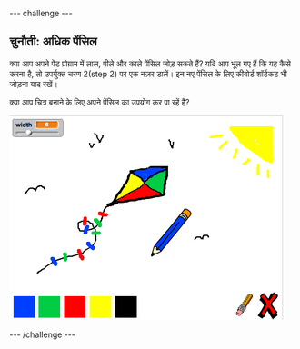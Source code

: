 \--- challenge \---

## चुनौती: अधिक पेंसिल

क्या आप अपने पेंट प्रोग्राम में लाल, पीले और काले पेंसिल जोड़ सकते हैं? यदि आप भूल गए हैं कि यह कैसे करना है, तो उपर्युक्त चरण 2(step 2) पर एक नज़र डालें। इन नए पेंसिल के लिए कीबोर्ड शॉर्टकट भी जोड़ना याद रखें।

क्या आप चित्र बनाने के लिए अपने पेंसिल का उपयोग कर पा रहें हैं?

![स्क्रीनशॉट](images/paint-final.png)

\--- /challenge \---